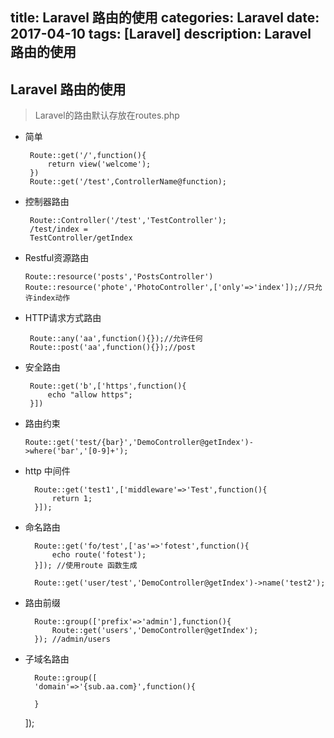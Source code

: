 title: Laravel 路由的使用
categories: Laravel
date: 2017-04-10 
tags: [Laravel]
description: Laravel 路由的使用
---

## Laravel 路由的使用


> Laravel的路由默认存放在routes.php  

<!--more-->
-  简单

		Route::get('/',function(){
			return view('welcome');
		})
		Route::get('/test',ControllerName@function);

-  控制器路由

		Route::Controller('/test','TestController');
		/test/index =
	    TestController/getIndex

-  Restful资源路由
	
	   Route::resource('posts','PostsController')
       Route::resource('phote','PhotoController',['only'=>'index']);//只允许index动作

-  HTTP请求方式路由

		Route::any('aa',function(){});//允许任何
		Route::post('aa',function(){});//post

-  安全路由

		Route::get('b',['https',function(){
			echo "allow https";
		}])

-   路由约束

		Route::get('test/{bar}','DemoController@getIndex')->where('bar','[0-9]+');

- http 中间件

		Route::get('test1',['middleware'=>'Test',function(){
		    return 1;
		}]);


- 命名路由

		Route::get('fo/test',['as'=>'fotest',function(){
		    echo route('fotest');
		}]); //使用route 函数生成

	 	Route::get('user/test','DemoController@getIndex')->name('test2');

- 路由前缀

		Route::group(['prefix'=>'admin'],function(){
		    Route::get('users','DemoController@getIndex');
		}); //admin/users

- 子域名路由

		Route::group([
	    'domain'=>'{sub.aa.com}',function(){
	        
	    }
	]);